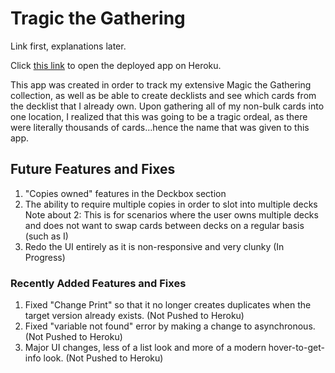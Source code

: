# Tragic the Gathering

Link first, explanations later.

Click [this link](https://peaceful-dusk-06206.herokuapp.com/home) to open the deployed app on Heroku. 

This app was created in order to track my extensive Magic the Gathering collection, as well as be able to create decklists and see which cards from the decklist that I already own. Upon gathering all of my non-bulk cards into one location, I realized that this was going to be a tragic ordeal, as there were literally thousands of cards...hence the name that was given to this app.

## Future Features and Fixes

1. "Copies owned" features in the Deckbox section
2. The ability to require multiple copies in order to slot into multiple decks
Note about 2: This is for scenarios where the user owns multiple decks and does not want to swap cards between decks on a regular basis (such as I)
3. Redo the UI entirely as it is non-responsive and very clunky (In Progress)

### Recently Added Features and Fixes

1. Fixed "Change Print" so that it no longer creates duplicates when the target version already exists. (Not Pushed to Heroku)
2. Fixed "variable not found" error by making a change to asynchronous. (Not Pushed to Heroku)
3. Major UI changes, less of a list look and more of a modern hover-to-get-info look. (Not Pushed to Heroku)
